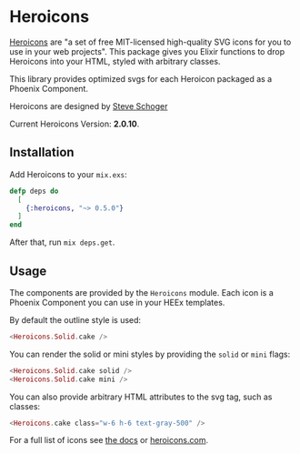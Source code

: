# Heroicons

[Heroicons](heroicons.com) are "a set of free MIT-licensed high-quality SVG icons for you to use in your web projects". This package gives you Elixir functions to drop Heroicons into your HTML, styled with arbitrary classes.

This library provides optimized svgs for each Heroicon packaged as a Phoenix Component.

Heroicons are designed by [Steve Schoger](https://twitter.com/steveschoger)

Current Heroicons Version: **2.0.10**.

## Installation

Add Heroicons to your `mix.exs`:

```elixir
defp deps do
  [
    {:heroicons, "~> 0.5.0"}
  ]
end
```

After that, run `mix deps.get`.

## Usage

The components are provided by the  `Heroicons`  module. Each icon is a Phoenix Component you can use in your HEEx templates.

By default the outline style is used:

```eex
<Heroicons.Solid.cake />
```

You can render the solid or mini styles by providing the `solid` or `mini` flags:

```eex
<Heroicons.Solid.cake solid />
<Heroicons.Solid.cake mini />
```

You can also provide arbitrary HTML attributes to the svg tag, such as classes:

```eex
<Heroicons.cake class="w-6 h-6 text-gray-500" />
```

For a full list of icons see [the docs](https://hexdocs.pm/heroicons/api-reference.html) or [heroicons.com](https://heroicons.com/).
